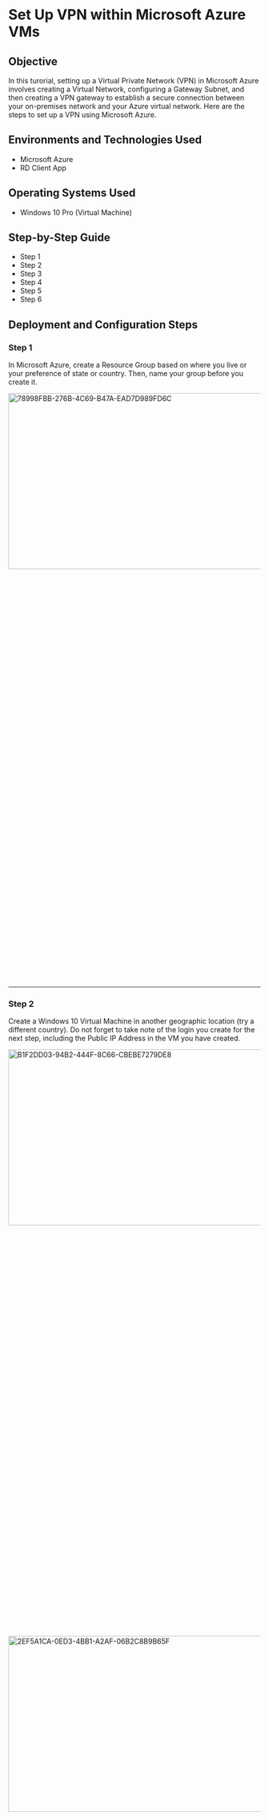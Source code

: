 <p align="center">



</p>

<h1>Set Up VPN within Microsoft Azure VMs</h1>
<h2>Objective</h2>
<p>
  In this turorial, setting up a Virtual Private Network (VPN) in Microsoft Azure involves creating a Virtual Network, configuring a Gateway Subnet, and then creating a VPN gateway to establish a secure connection between your on-premises network and your Azure virtual network. Here are the steps to set up a VPN using Microsoft Azure.
</p>

<h2>Environments and Technologies Used</h2>

- Microsoft Azure
- RD Client App

<h2>Operating Systems Used</h2>

- Windows 10 Pro (Virtual Machine)

<h2>Step-by-Step Guide</h2>

- Step 1
- Step 2
- Step 3
- Step 4
- Step 5
- Step 6

<h2>Deployment and Configuration Steps</h2>

<h3>Step 1</h3>
<p>
  In Microsoft Azure, create a Resource Group based on where you live or your preference of state or country. Then, name your group before you create it.
</p>

<img width="956" alt="78998FBB-276B-4C69-B47A-EAD7D989FD6C" height="30%" width="30%" src="https://github.com/anumkhanit/vpn-config/assets/144633389/f64f81ea-b908-42ff-ae10-9d6eebdd46a3">

<br />

-----
<h3>Step 2</h3>

<p>
  Create a Windows 10 Virtual Machine in another geographic location (try a different country). Do not forget to take note of the login you create for the next step, including the Public IP Address in the VM you have created.
</p>

<img width="956" alt="B1F2DD03-94B2-444F-8C66-CBEBE7279DE8" height="30%" width="30%" src="https://github.com/anumkhanit/vpn-config/assets/144633389/3ecd2b22-aeb6-4299-b496-a8cdac8ee93f">

<img width="956" alt="2EF5A1CA-0ED3-4BB1-A2AF-06B2C8B9B65F" height="30%" width="30%" src="https://github.com/anumkhanit/vpn-config/assets/144633389/2ee6cb5e-b869-4c11-9d98-33522f845736">

<br />

-----
<h3>Step 3</h3>

<p>
  Log into the RD Client App with the Public IP Address and the login you created.
</p>

<img width="956" alt="FC5AB73B-4245-4F1B-927D-FFA4379AB7FC" src="https://github.com/anumkhanit/vpn-config/assets/144633389/9c3850e5-460b-42c6-b954-79d6ad372c04">

![60D11E2F-2D69-47B1-835F-CAA9CDD4D0A2](https://github.com/anumkhanit/vpn-config/assets/144633389/9d8f30ef-558f-4f86-8525-762b5f2103c3)

<br />

-----
<h3>Step 4</h3>

<p>
  On your Virtual Network (Windows 10 Pro). Browse to https://whatismyipaddress.com/ and note the IP address based on the chosen location you previously created on Microsoft Azure.
</p>

<img width="750" alt="D6C23742-09CB-4461-BB63-19F81B989ED4" height="30%" width="30%" src="https://github.com/anumkhanit/vpn-config/assets/144633389/fdf414e8-416e-46f6-8ec4-172a6e4aa55d">

<br />

-----

<h3>Step 5</h3>

<p>
  Back to your actual computer, head to https://protonvpn.com. Create the account (make sure you use the free subscription since you will be limited to three countries).
</p>

<img width="750" alt="2599D3A1-EA52-435C-B781-20CDD91E13A4" height="30%" width="30%" src="https://github.com/anumkhanit/vpn-config/assets/144633389/fd750503-8a15-4e2c-80df-4c2758514bf1">

<br />

-----

<h3>Step 6</h3>

<p>
 A) Back to your VM, head to https://protonvpn.com, login, and download the Windows VPN and follow through installation.
</p>

<img width="750" alt="26862F4E-93E9-42A2-8CD0-723CE288C096" height="30%" width="30%" src="https://github.com/anumkhanit/vpn-config/assets/144633389/27ce83d7-d43b-491e-a707-2d70c30608cc">

<img width="750" alt="A93FA32C-B569-45B1-A93F-1DFCAE33FC86" height="30%" width="30%" src="https://github.com/anumkhanit/vpn-config/assets/144633389/a6aa9621-f50b-4f6d-bc1f-798ac2901530">

-----

<p>
  B) Login to the VPN you have downloaded.
</p>

<img width="680" alt="68842738-5213-4160-8279-95639D9F75AC" height="30%" width="30%" src="https://github.com/anumkhanit/vpn-config/assets/144633389/ce1d29b6-fffb-47de-a833-1d71a81289d9">

-----

<p>
  C) Once you login, you have three countries available (for free only). Choose Japan and connect and let it run through.
</p>

<img width="956" alt="CD9F61B9-7328-4907-95B3-DCEE71E4D8DF" height="30%" width="30%" src="https://github.com/anumkhanit/vpn-config/assets/144633389/c3e0499d-b7e6-4f9f-8c6f-3a67ab58ba90">

<img width="956" alt="FD00EE0B-3E0C-43E0-96AD-A6B5B1F2F1F5" height="30%" width="30%" src="https://github.com/anumkhanit/vpn-config/assets/144633389/174b8660-35d6-4142-ae4b-21f3c897025a">

-----

<p>
  D) Since you are connected (virutally) in network by choosing Japan. You notice the IP is different than the previous IP Address from Step 4. Without the virtual network from Microsoft Azure to connect virtually in Windows 10 Pro or beyond, it wouldn't make a difference unless if you own Windows or MacOs. You can still download Proton VPN (for free otherwise you have to pay either monthly or annually depend on your needs).
</p>

<img width="956" alt="0DD5224D-2E62-4A52-A90F-7E6D6C834CD6" height="30%" width="30%" src="https://github.com/anumkhanit/vpn-config/assets/144633389/07b6c1b2-f461-459b-af91-43d35e341410">

-----

<p>
  E) Finally, when you pull up Google while being connected virtually with Windows 10 Pro and Proton VPN. You are 'connected' to Japan.
</p>

<img width="956" alt="0E4576D6-E4ED-49C9-B1C7-87889BBBB01F" height="30%" width="30%" src="https://github.com/anumkhanit/vpn-config/assets/144633389/541c9965-3c5d-4a7d-8a85-9b4708a2d8b6">

<br />

-----
<h2>Conclusion</h2>
Remember to follow security best practices and consider the specific requirements of your Azure environment and ProtonVPN subscription when configuring this setup. It's also important to ensure that you comply with both Azure and ProtonVPN's terms of service and security guidelines.
